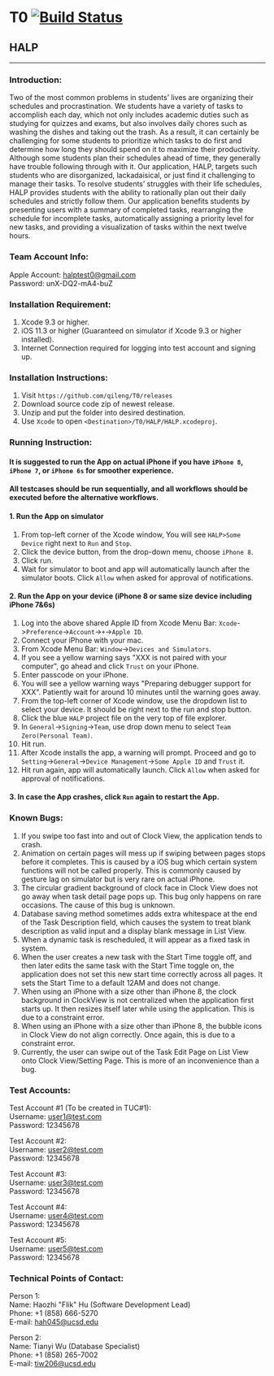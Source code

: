 # T0      [![Build Status](https://travis-ci.org/qileng/T0.svg?branch=TESTING)](https://travis-ci.org/qileng/T0)
## HALP
------------------------------------------------
### Introduction:
Two of the most common problems in students’ lives are organizing their schedules and procrastination. We students have a variety of tasks to accomplish each day, which not only includes academic duties such as studying for quizzes and exams, but also involves daily chores such as washing the dishes and taking out the trash. As a result, it can certainly be challenging for some students to prioritize which tasks to do first and determine how long they should spend on it to maximize their productivity. Although some students plan their schedules ahead of time, they generally have trouble following through with it. Our application, HALP, targets such students who are disorganized, lackadaisical, or just find it challenging to manage their tasks. To resolve students’ struggles with their life schedules, HALP provides students with the ability to rationally plan out their daily schedules and strictly follow them. Our application benefits students by presenting users with a summary of completed tasks, rearranging the schedule for incomplete tasks, automatically assigning a priority level for new tasks, and providing a visualization of tasks within the next twelve hours.

### Team Account Info:

Apple Account: halptest0@gmail.com </br>
Password: unX-DQ2-mA4-buZ </br>

### Installation Requirement:
1. Xcode 9.3 or higher.
2. iOS 11.3 or higher (Guaranteed on simulator if Xcode 9.3 or higher installed).
3. Internet Connection required for logging into test account and signing up.

### Installation Instructions:
1. Visit `https://github.com/qileng/T0/releases`
2. Download source code zip of newest release.
3. Unzip and put the folder into desired destination.
4. Use `Xcode` to open `<Destination>/T0/HALP/HALP.xcodeproj`.

### Running Instruction:

#### It is suggested to run the App on actual iPhone if you have `iPhone 8`, `iPhone 7`, or `iPhone 6s` for smoother experience. 
#### All testcases should be run sequentially, and all workflows should be executed before the alternative workflows.

#### 1. Run the App on simulator<br/>
1. From top-left corner of the Xcode window, You will see `HALP>Some Device` right next to `Run` and `Stop`.
2. Click the device button, from the drop-down menu, choose `iPhone 8`.
3. Click run.
4. Wait for simulator to boot and app will automatically launch after the simulator boots. Click `Allow` when asked for approval of notifications.


#### 2. Run the App on your device (iPhone 8 or same size device including iPhone 7&6s)<br/>
1. Log into the above shared Apple ID from Xcode Menu Bar: `Xcode`->`Preference`->`Account`->`+`->`Apple ID`.
2. Connect your iPhone with your mac.
3. From Xcode Menu Bar: `Window`->`Devices and Simulators`.
4. If you see a yellow warning says "XXX is not paired with your computer", go ahead and click `Trust` on your iPhone.
5. Enter passcode on your iPhone.
6. You will see a yellow warning ways "Preparing debugger support for XXX". Patiently wait for around 10 minutes until the warning goes away.
7. From the top-left corner of Xcode window, use the dropdown list to select your device. It should be right next to the run and stop button.
8. Click the blue `HALP` project file on the very top of file explorer.
9. In `General`->`Signing`->`Team`, use drop down menu to select `Team Zero(Personal Team)`.
10. Hit run.
11. After Xcode installs the app, a warning will prompt. Proceed and go to `Setting`->`General`->`Device Management`->`Some Apple ID` and `Trust` it.
12. Hit run again, app will automatically launch. Click `Allow` when asked for approval of notifications.


#### 3. In case the App crashes, click `Run` again to restart the App.

### Known Bugs:
1. If you swipe too fast into and out of Clock View, the application tends to crash.
2. Animation on certain pages will mess up if swiping between pages stops before it completes. This is caused by a iOS bug which certain system functions will not be called properly. This is commonly caused by gesture lag on simulator but is very rare on actual iPhone.
3. The circular gradient background of clock face in Clock View does not go away when task detail page pops up. This bug only happens on rare occasions. The cause of this bug is unknown.
4. Database saving method sometimes adds extra whitespace at the end of the Task Description field, which causes the system to treat blank description as valid input and a display blank message in List View.
5. When a dynamic task is rescheduled, it will appear as a fixed task in system.
6. When the user creates a new task with the Start Time toggle off, and then later edits the same task with the Start Time toggle on, the application does not set this new start time correctly across all pages. It sets the Start Time to a default 12AM and does not change. 
7. When using an iPhone with a size other than iPhone 8, the clock background in ClockView is not centralized when the application first starts up. It then resizes itself later while using the application. This is due to a constraint error.
8. When using an iPhone with a size other than iPhone 8, the bubble icons in Clock View do not align correctly. Once again, this is due to a constraint error.
9. Currently, the user can swipe out of the Task Edit Page on List View onto Clock View/Setting Page. This is more of an inconvenience than a bug.


### Test Accounts:
Test Account #1 (To be created in TUC#1):</br>
Username: user1@test.com</br>
Password: 12345678</br>

Test Account #2:</br>
Username: user2@test.com</br>
Password: 12345678</br>

Test Account #3:</br>
Username: user3@test.com</br>
Password: 12345678</br>

Test Account #4:</br>
Username: user4@test.com</br>
Password: 12345678</br>

Test Account #5:</br>
Username: user5@test.com</br>
Password: 12345678</br>

### Technical Points of Contact:
Person 1: </br>
Name: Haozhi "Flik" Hu (Software Development Lead)</br> 
Phone: +1 (858) 666-5270 </br>
E-mail: hah045@ucsd.edu </br>

Person 2: </br>
Name: Tianyi Wu (Database Specialist)</br>
Phone: +1 (858) 265-7002 </br>
E-mail: tiw206@ucsd.edu </br>
